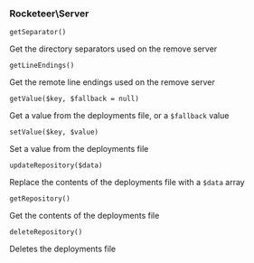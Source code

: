 ### Rocketeer\Server

	getSeparator()

Get the directory separators used on the remove server

	getLineEndings()

Get the remote line endings used on the remove server

	getValue($key, $fallback = null)

Get a value from the deployments file, or a `$fallback` value

	setValue($key, $value)

Set a value from the deployments file

	updateRepository($data)

Replace the contents of the deployments file with a `$data` array

	getRepository()

Get the contents of the deployments file

	deleteRepository()

Deletes the deployments file